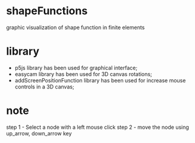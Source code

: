 # shapeFunctions
graphic  visualization of shape function in finite elements

# library
- p5js library has been used for graphical interface;
- easycam library has been used for 3D canvas rotations;
- addScreenPositionFunction library has been used for increase mouse controls in a 3D canvas;

# note
step 1 - Select a node with a left mouse click
step 2 - move the node using up_arrow, down_arrow key
